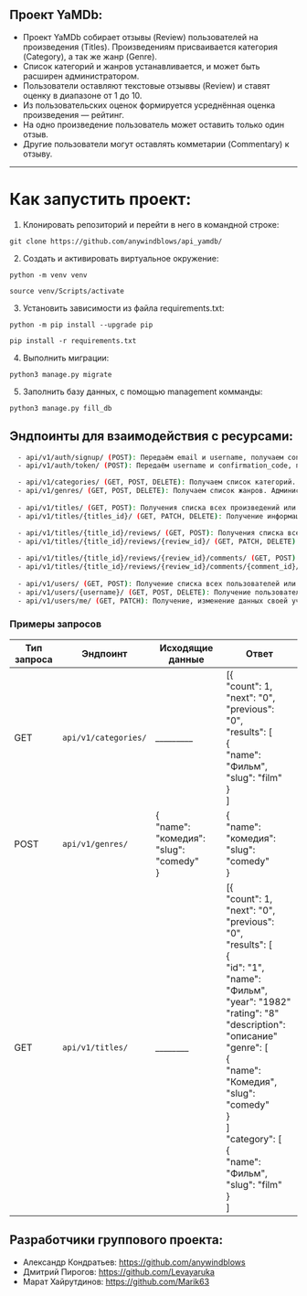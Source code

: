 ## **Проект YaMDb:**

- Проект YaMDb собирает отзывы (Review) пользователей на произведения (Titles).
  Произведениям присваивается категория (Category), а так же жанр (Genre).
- Список категорий и жанров устанавливается, и может быть расширен администратором.
- Пользователи оставляют текстовые отзыввы (Review) и ставят оценку в диапазоне от 1 до 10.
- Из пользовательских оценок формируется усреднённая оценка произведения — рейтинг.
- На одно произведение пользователь может оставить только один отзыв.
- Другие пользователи могут оставлять комметарии (Commentary) к отзыву.

____

# Как запустить проект:

1) Клонировать репозиторий и перейти в него в командной строке:

`git clone https://github.com/anywindblows/api_yamdb/`

2) Cоздать и активировать виртуальное окружение:

`python -m venv venv`

`source venv/Scripts/activate`

3) Установить зависимости из файла requirements.txt:

`python -m pip install --upgrade pip`

`pip install -r requirements.txt`

4) Выполнить миграции:

`python3 manage.py migrate`

5) Заполнить базу данных, с помощью management комманды:

`python3 manage.py fill_db`

## **Эндпоинты для взаимодействия с ресурсами:**

```bash
  - api/v1/auth/signup/ (POST): Передаём email и username, получаем confirmation_code.
  - api/v1/auth/token/ (POST): Передаём username и confirmation_code, получаем token.

  - api/v1/categories/ (GET, POST, DELETE): Получаем список категорий. Администратор может добавить или удалить категорию.
  - api/v1/genres/ (GET, POST, DELETE): Получаем список жанров. Администратор может добавить или удалить жанр.
  
  - api/v1/titles/ (GET, POST): Получения списка всех произведений или добавления нового администратором.
  - api/v1/titles/{titles_id}/ (GET, PATCH, DELETE): Получение информации о произведении, частичное обновление информации или удаление произведения.

  - api/v1/titles/{title_id}/reviews/ (GET, POST): Получения списка всех отзывов или добавления нового.
  - api/v1/titles/{title_id}/reviews/{review_id}/ (GET, PATCH, DELETE): Полуение отзыва по id, частичное обновление или удаление отзыва по id.
  
  - api/v1/titles/{title_id}/reviews/{review_id}/comments/ (GET, POST): Получение списка всех комментариев или добавление комментария к отзыву.
  - api/v1/titles/{title_id}/reviews/{review_id}/comments/{comment_id}/ (GET, PATCH, DELETE): Получение комментария к отзыву, частичное обновление или удаление комментария к отзыву.
  
  - api/v1/users/ (GET, POST): Получение списка всех пользователей или создание нового пользователя администратором.
  - api/v1/users/{username}/ (GET, POST, DELETE): Получение пользователя или изменение/удаление данных пользователя по username администратором.
  - api/v1/users/me/ (GET, PATCH): Получение, изменение данных своей учетной записи пользователем.
```

### Примеры запросов

| Тип запроса | Эндпоинт                        | Исходящие данные                                  | Ответ                                                                                                                                                                                                                                                                                                                                                                                  |
|-------------|---------------------------------|---------------------------------------------------|----------------------------------------------------------------------------------------------------------------------------------------------------------------------------------------------------------------------------------------------------------------------------------------------------------------------------------------------------------------------------------------|
| GET         | ```api/v1/categories/```        | *_________*                                       | [{ <br/> "count": 1, <br/> "next": "0", <br/> "previous": "0", <br/> "results": [ <br/> { <br/> "name": "Фильм", <br/> "slug": "film" <br/> } <br/>]                                                                                                                                                                                                                                   |
| POST        | ```api/v1/genres/```            | {<br/> "name": "комедия": "slug": "comedy"<br/> } | {<br/> "name": "комедия": "slug": "comedy"<br/> }                                                                                                                                                                                                                                                                                                                                      |
| GET         | ```api/v1/titles/```            | *________*                                        | [{ <br/> "count": 1, <br/> "next": "0", <br/> "previous": "0", <br/> "results": [ <br/> { <br/> "id": "1", <br/> "name": "Фильм", <br/> "year": "1982" <br/> "rating": "8" <br/> "description": "описание" <br/> "genre": [ <br/> { <br/> "name": "Комедия", <br/>"slug": "comedy" <br/> } <br/>]<br/> "category": [ <br/> { <br/> "name": "Фильм", <br/>"slug": "film" <br/> } <br/>] |                                                                                                                                                                                                                                                                                                                             |

## **Разработчики группового проекта:**

- Александр Кондратьев: https://github.com/anywindblows
- Дмитрий Пирогов:  https://github.com/Levayaruka
- Марат Хайрутдинов:   https://github.com/Marik63